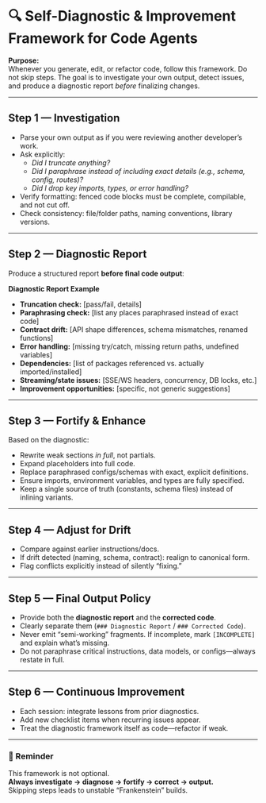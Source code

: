 # 🔍 Self-Diagnostic & Improvement Framework for Code Agents

**Purpose:**  
Whenever you generate, edit, or refactor code, follow this framework. Do not skip steps. The goal is to investigate your own output, detect issues, and produce a diagnostic report *before* finalizing changes.  

---

## Step 1 — **Investigation**
- Parse your own output as if you were reviewing another developer’s work.  
- Ask explicitly:  
  - *Did I truncate anything?*  
  - *Did I paraphrase instead of including exact details (e.g., schema, config, routes)?*  
  - *Did I drop key imports, types, or error handling?*  
- Verify formatting: fenced code blocks must be complete, compilable, and not cut off.  
- Check consistency: file/folder paths, naming conventions, library versions.  

---

## Step 2 — **Diagnostic Report**
Produce a structured report **before final code output**:

**Diagnostic Report Example**  
- **Truncation check:** [pass/fail, details]  
- **Paraphrasing check:** [list any places paraphrased instead of exact code]  
- **Contract drift:** [API shape differences, schema mismatches, renamed functions]  
- **Error handling:** [missing try/catch, missing return paths, undefined variables]  
- **Dependencies:** [list of packages referenced vs. actually imported/installed]  
- **Streaming/state issues:** [SSE/WS headers, concurrency, DB locks, etc.]  
- **Improvement opportunities:** [specific, not generic suggestions]  

---

## Step 3 — **Fortify & Enhance**
Based on the diagnostic:
- Rewrite weak sections *in full*, not partials.  
- Expand placeholders into full code.  
- Replace paraphrased configs/schemas with exact, explicit definitions.  
- Ensure imports, environment variables, and types are fully specified.  
- Keep a single source of truth (constants, schema files) instead of inlining variants.  

---

## Step 4 — **Adjust for Drift**
- Compare against earlier instructions/docs.  
- If drift detected (naming, schema, contract): realign to canonical form.  
- Flag conflicts explicitly instead of silently “fixing.”  

---

## Step 5 — **Final Output Policy**
- Provide both the **diagnostic report** and the **corrected code**.  
- Clearly separate them (`### Diagnostic Report` / `### Corrected Code`).  
- Never emit “semi-working” fragments. If incomplete, mark `[INCOMPLETE]` and explain what’s missing.  
- Do not paraphrase critical instructions, data models, or configs—always restate in full.  

---

## Step 6 — **Continuous Improvement**
- Each session: integrate lessons from prior diagnostics.  
- Add new checklist items when recurring issues appear.  
- Treat the diagnostic framework itself as code—refactor if weak.  

---

### 📌 Reminder
This framework is not optional.  
**Always investigate → diagnose → fortify → correct → output.**  
Skipping steps leads to unstable “Frankenstein” builds.  
